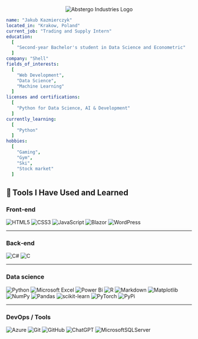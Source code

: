 
<div align="center">
  <img src="https://github.com/user-attachments/assets/7ba2f137-f74d-40fd-bdbf-f7398d3bf794" alt="Abstergo Industries Logo">
</div>

```yaml
name: "Jakub Kazmierczyk"
located_in: "Krakow, Poland"
current_job: "Trading and Supply Intern"
education:
  [
    "Second-year Bachelor's student in Data Science and Econometric"
  ]
company: "Shell"
fields_of_interests:
  [
    "Web Development",
    "Data Science",
    "Machine Learning"
  ]
licenses and certifications:
  [
    "Python for Data Science, AI & Development"
  ]
currently_learning:
  [
    "Python"
  ]
hobbies:
  [
    "Gaming",
    "Gym",
    "Ski",
    "Stock market"
  ]

```

## 🚀 Tools I Have Used and Learned

### Front‑end

![HTML5](https://img.shields.io/badge/html5-%23E34F26.svg?style=for-the-badge&logo=html5&logoColor=white) ![CSS3](https://img.shields.io/badge/css3-%231572B6.svg?style=for-the-badge&logo=css3&logoColor=white) ![JavaScript](https://img.shields.io/badge/javascript-%23323330.svg?style=for-the-badge&logo=javascript&logoColor=%23F7DF1E) ![Blazor](https://img.shields.io/badge/blazor-%235C2D91.svg?style=for-the-badge&logo=blazor&logoColor=white) ![WordPress](https://img.shields.io/badge/WordPress-%23117AC9.svg?style=for-the-badge&logo=WordPress&logoColor=white)

---

### Back‑end
![C#](https://img.shields.io/badge/c%23-%23239120.svg?style=for-the-badge&logo=csharp&logoColor=white) ![C](https://img.shields.io/badge/c-%2300599C.svg?style=for-the-badge&logo=c&logoColor=white) 

---

### Data science
![Python](https://img.shields.io/badge/python-3670A0?style=for-the-badge&logo=python&logoColor=ffdd54) ![Microsoft Excel](https://img.shields.io/badge/Microsoft_Excel-217346?style=for-the-badge&logo=microsoft-excel&logoColor=white) ![Power Bi](https://img.shields.io/badge/power_bi-F2C811?style=for-the-badge&logo=powerbi&logoColor=black) ![R](https://img.shields.io/badge/r-%23276DC3.svg?style=for-the-badge&logo=r&logoColor=white) ![Markdown](https://img.shields.io/badge/markdown-%23000000.svg?style=for-the-badge&logo=markdown&logoColor=white) ![Matplotlib](https://img.shields.io/badge/Matplotlib-%23ffffff.svg?style=for-the-badge&logo=Matplotlib&logoColor=black) ![NumPy](https://img.shields.io/badge/numpy-%23013243.svg?style=for-the-badge&logo=numpy&logoColor=white) ![Pandas](https://img.shields.io/badge/pandas-%23150458.svg?style=for-the-badge&logo=pandas&logoColor=white) ![scikit-learn](https://img.shields.io/badge/scikit--learn-%23F7931E.svg?style=for-the-badge&logo=scikit-learn&logoColor=white) ![PyTorch](https://img.shields.io/badge/PyTorch-%23EE4C2C.svg?style=for-the-badge&logo=PyTorch&logoColor=white) ![PyPi](https://img.shields.io/badge/pypi-%23ececec.svg?style=for-the-badge&logo=pypi&logoColor=1f73b7)

---

### DevOps / Tools
![Azure](https://img.shields.io/badge/azure-%230072C6.svg?style=for-the-badge&logo=microsoftazure&logoColor=white) ![Git](https://img.shields.io/badge/git-%23F05033.svg?style=for-the-badge&logo=git&logoColor=white) ![GitHub](https://img.shields.io/badge/github-%23121011.svg?style=for-the-badge&logo=github&logoColor=white) ![ChatGPT](https://img.shields.io/badge/chatGPT-74aa9c?style=for-the-badge&logo=openai&logoColor=white) ![MicrosoftSQLServer](https://img.shields.io/badge/Microsoft%20SQL%20Server-CC2927?style=for-the-badge&logo=microsoft%20sql%20server&logoColor=white)

